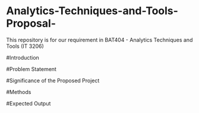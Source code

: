 # Analytics-Techniques-and-Tools-Proposal-
This repository is for our requirement in BAT404 - Analytics Techniques and Tools (IT 3206)

#Introduction

#Problem Statement

#Significance of the Proposed Project

#Methods

#Expected Output
